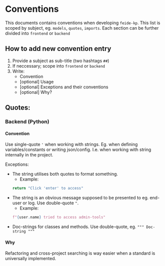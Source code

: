 # Conventions

This documents contains conventions when developing `feide-kp`.
This list is scoped by subject, eg. `models`, `quotes`, `imports`.
Each section can be further divided into `frontend` or `backend`


## How to add new convention entry
1. Provide a subject as sub-title (two hashtags `##`)
2. If neccessary; scope into `frontend` or `backend`
3. Write:
    - Convention
    - [optional] Usage
    - [optional] Exceptions and their conventions
    - [optional] Why?


## Quotes:

### Backend (Python)

#### Convention
Use single-quote `'` when working with strings. Eg. when defining variables/constants or writing json/config.
I.e. when working with string internally in the project.

Exceptions: 
- The string utilises both quotes to format something.
    - Example: 
    ```python
    return "Click 'enter' to access"
    ```
- The string is an obvious message supposed to be presented to eg. end-user or log. Use double-quote `"`.
    - Example: 
    ```python
    f"{user.name} tried to access admin-tools"
    ```
- Doc-strings for classes and methods. Use double-quote, eg. `""" Doc-string """`


#### Why
Refactoring and cross-project searching is way easier when a standard is universally implemented.
